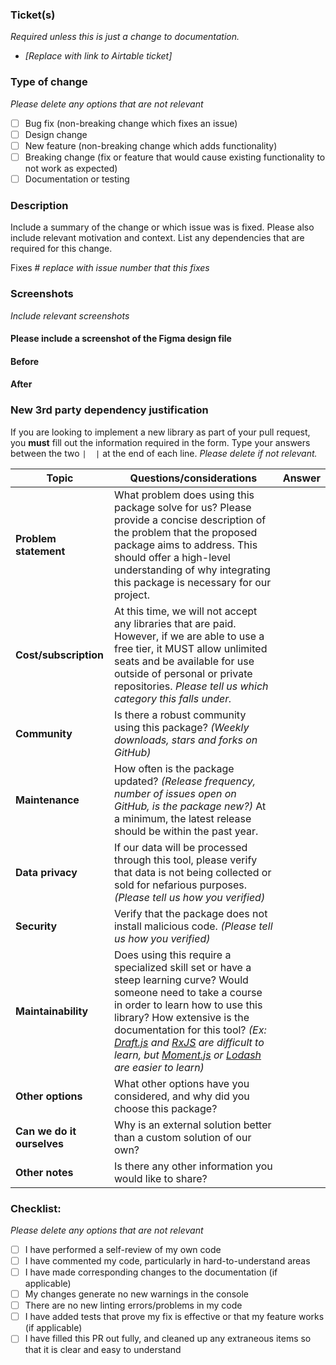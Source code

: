 ### Ticket(s)

_Required unless this is just a change to documentation._

- _[Replace with link to Airtable ticket]_

### Type of change

_Please delete any options that are not relevant_

- [ ] Bug fix (non-breaking change which fixes an issue)
- [ ] Design change
- [ ] New feature (non-breaking change which adds functionality)
- [ ] Breaking change (fix or feature that would cause existing functionality to not work as expected)
- [ ] Documentation or testing

### Description

Include a summary of the change or which issue was is fixed. Please also include relevant motivation and context. List any dependencies that are required for this change.

Fixes # _replace with issue number that this fixes_

### Screenshots

_Include relevant screenshots_

#### Please include a screenshot of the Figma design file

#### Before

#### After

### New 3rd party dependency justification
If you are looking to implement a new library as part of your pull request, you **must** fill out the information required in the form. Type your answers between the two `|  |` at the end of each line. _Please delete if not relevant._

| Topic      | Questions/considerations | Answer |
| ----------- | ----------- | ----------- |
| **Problem statement** | What problem does using this package solve for us? Please provide a concise description of the problem that the proposed package aims to address. This should offer a high-level understanding of why integrating this package is necessary for our project. |   |
| **Cost/subscription** | At this time, we will not accept any libraries that are paid. However, if we are able to use a free tier, it MUST allow unlimited seats and be available for use outside of personal or private repositories. _Please tell us which category this falls under._ |   |
| **Community** | Is there a robust community using this package? _(Weekly downloads, stars and forks on GitHub)_ |   |
| **Maintenance** | How often is the package updated? _(Release frequency, number of issues open on GitHub, is the package new?)_ At a minimum, the latest release should be within the past year. |   |
| **Data privacy** | If our data will be processed through this tool, please verify that data is not being collected or sold for nefarious purposes. _(Please tell us how you verified)_ |   |
| **Security** | Verify that the package does not install malicious code. _(Please tell us how you verified)_ |   |
| **Maintainability** | Does using this require a specialized skill set or have a steep learning curve? Would someone need to take a course in order to learn how to use this library? How extensive is the documentation for this tool? _(Ex: [Draft.js](https://draftjs.org/) and [RxJS](https://rxjs.dev/) are difficult to learn, but [Moment.js](https://momentjs.com/) or [Lodash](https://lodash.com/) are easier to learn)_ |   |
| **Other options** | What other options have you considered, and why did you choose this package? |   |
| **Can we do it ourselves** | Why is an external solution better than a custom solution of our own? |   |
| **Other notes** | Is there any other information you would like to share? |   |


### Checklist:

_Please delete any options that are not relevant_

- [ ] I have performed a self-review of my own code
- [ ] I have commented my code, particularly in hard-to-understand areas
- [ ] I have made corresponding changes to the documentation (if applicable)
- [ ] My changes generate no new warnings in the console
- [ ] There are no new linting errors/problems in my code
- [ ] I have added tests that prove my fix is effective or that my feature works (if applicable)
- [ ] I have filled this PR out fully, and cleaned up any extraneous items so that it is clear and easy to understand
